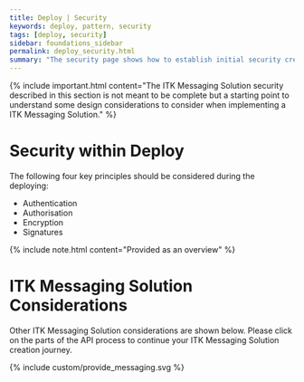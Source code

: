 ```yaml
---
title: Deploy | Security
keywords: deploy, pattern, security
tags: [deploy, security]
sidebar: foundations_sidebar
permalink: deploy_security.html
summary: "The security page shows how to establish initial security credentials (where necessary) with the ITK Messaging Solution provided"
---
```


{% include important.html content="The ITK Messaging Solution security described in this section is not meant to be complete but a starting point to understand some design considerations to consider when implementing a ITK Messaging Solution." %}

# Security within Deploy #

The following four key principles should be considered during the deploying:

- Authentication
- Authorisation
- Encryption
- Signatures

{% include note.html content="Provided as an overview" %}


# ITK Messaging Solution Considerations #

Other ITK Messaging Solution considerations are shown below. Please click on the parts of the API process to continue your ITK Messaging Solution creation journey.

{% include custom/provide_messaging.svg %}


